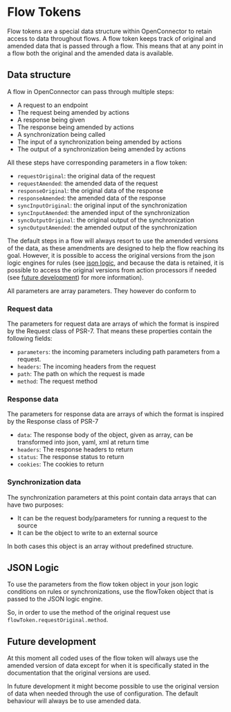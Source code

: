 # Flow Tokens

Flow tokens are a special data structure within OpenConnector to retain access to data throughout flows.
A flow token keeps track of original and amended data that is passed through a flow. This means that at any point in a flow
both the original and the amended data is available.

## Data structure
A flow in OpenConnector can pass through multiple steps:

- A request to an endpoint
- The request being amended by actions
- A response being given
- The response being amended by actions
- A synchronization being called
- The input of a synchronization being amended by actions
- The output of a synchronization being amended by actions

All these steps have corresponding parameters in a flow token:

- `requestOriginal`: the original data of the request
- `requestAmended`: the amended data of the request
- `responseOriginal`: the original data of the response
- `responseAmended`: the amended data of the response
- `syncInputOriginal`: the original input of the synchronization
- `syncInputAmended`: the amended input of the synchronization
- `syncOutputOriginal`: the original output of the synchronization
- `syncOutputAmended`: the amended output of the synchronization

The default steps in a flow will always resort to use the amended versions of the data, as these amendments are designed to help
the flow reaching its goal. However, it is possible to access the original versions from the json logic engines for rules (see [json logic](#json-logic), and
because the data is retained, it is possible to access the original versions from action processors if needed (see [future development]()) for more information).

All parameters are array parameters. They however do conform to 

### Request data
The parameters for request data are arrays of which the format is inspired by the Request class of PSR-7. That means these properties contain the following fields:

- `parameters`: the incoming parameters including path parameters from a request.
- `headers`: The incoming headers from the request
- `path`: The path on which the request is made
- `method`: The request method

### Response data
The parameters for response data are arrays of which the format is inspired by the Response class of PSR-7

- `data`: The response body of the object, given as array, can be transformed into json, yaml, xml at return time
- `headers`: The response headers to return
- `status`: The response status to return
- `cookies`: The cookies to return

### Synchronization data
The synchronization parameters at this point contain data arrays that can have two purposes:

- It can be the request body/parameters for running a request to the source
- It can be the object to write to an external source

In both cases this object is an array without predefined structure.

## JSON Logic
To use the parameters from the flow token object in your json logic conditions on rules or synchronizations, use the flowToken object that is passed to the JSON logic engine.

So, in order to use the method of the original request use `flowToken.requestOriginal.method`.

## Future development
At this moment all coded uses of the flow token will always use the amended version of data except for when it is specifically stated in the documentation that the original versions are used.

In future development it might become possible to use the original version of data when needed through the use of configuration. The default behaviour will always be to use amended data.
